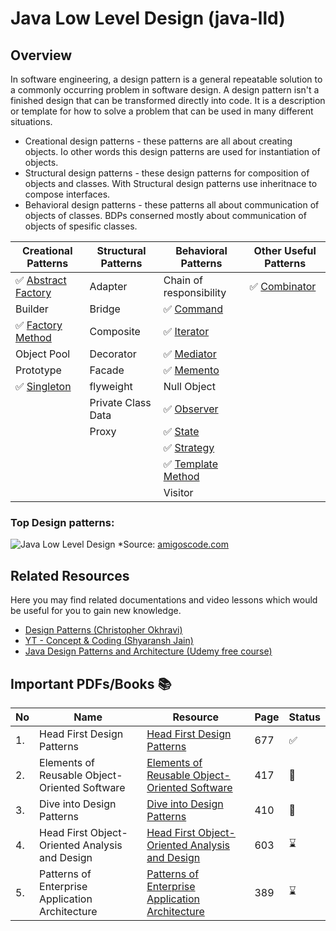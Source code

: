 # Java Low Level Design (java-lld)

## Overview

In software engineering, a design pattern is a general repeatable solution to a commonly occurring problem in software design. A design pattern isn't a finished design that can be transformed directly into code. It is a description or template for how to solve a problem that can be used in many different situations.

- Creational design patterns - these  patterns are all about creating objects. Io other words this design patterns are used for instantiation of objects.
- Structural design patterns - these design patterns for composition of objects and classes. With Structural design patterns use inheritnace to compose interfaces.
- Behavioral design patterns - these patterns all about communication of objects of classes. BDPs conserned mostly about communication of objects of spesific classes.

| Creational Patterns                       |Structural Patterns| Behavioral Patterns                    | Other Useful Patterns |
|--------------------------------------------------------------------------------------------------|----|------------------------------------------------------------------------------------------------|----------------------|
| ✅ [Abstract Factory](src/main/java/org/example/designpatterns/creational/abstractfactorypattern) | Adapter | Chain of responsibility                                                                        | ✅ [Combinator](src/main/java/org/example/designpatterns/otherpatterns/combinatorpattern)
| Builder                                                                                          | Bridge | ✅ [Command](src/main/java/org/example/designpatterns/behavioral/commandpattern)                |
| ✅ [Factory Method](src/main/java/org/example/designpatterns/creational/factory)                  | Composite | ✅ [Iterator](src/main/java/org/example/designpatterns/behavioral/iteratorpattern)              |
| Object Pool                                                                                      | Decorator | ✅ [Mediator](src/main/java/org/example/designpatterns/behavioral/mediatorpattern)              |
| Prototype                                                                                        | Facade | ✅ [Memento](src/main/java/org/example/designpatterns/behavioral/mementopattern)                |
| ✅ [Singleton](src/main/java/org/example/designpatterns/creational/singleton)                     | flyweight | Null Object                                                                                    |
|                                                                                                  | Private Class Data | ✅ [Observer](src/main/java/org/example/designpatterns/behavioral/observerpattern)              |
|                                                                                                  | Proxy | ✅ [State](src/main/java/org/example/designpatterns/behavioral/statepattern)                    |
|                                                                                                  |  | ✅ [Strategy](src/main/java/org/example/designpatterns/behavioral/strategypattern)              |
|                                                                                                  |  | ✅ [Template Method](src/main/java/org/example/designpatterns/behavioral/templatemethodpattern) |
|                                                                                                  |  | Visitor                                                                                        |


### Top Design patterns:
![Java Low Level Design](https://media.licdn.com/dms/image/D4E22AQHqx9Ir6Yjwxw/feedshare-shrink_1280/0/1698323337704?e=1720656000&v=beta&t=a8JkKuw__2Z2xahU5EKOwGjxv2s1Bd7ZsJOcWaWenBU)
*Source: [amigoscode.com](https://www.amigoscode.com/)


## Related Resources

Here you may find related documentations and video lessons which would be useful for you to gain new knowledge.

- [Design Patterns (Christopher Okhravi)](https://www.youtube.com/watch?v=v9ejT8FO-7I&list=PLrhzvIcii6GNjpARdnO4ueTUAVR9eMBpc)
- [YT - Concept & Coding (Shyaransh Jain)](https://www.youtube.com/watch?v=rliSgjoOFTs&list=PL6W8uoQQ2c61X_9e6Net0WdYZidm7zooW)
- [Java Design Patterns and Architecture (Udemy free course)](https://www.udemy.com/course/java-design-patterns-tutorial/)


## Important PDFs/Books 📚

|No|Name|Resource|Page|Status|
|---|---|---|---|---|
|1.| Head First Design Patterns|[Head First Design Patterns](https://github.com/abbos0123/Design-Patterns/blob/main/heaf-first-desighn%20patterns.pdf)|677|:white_check_mark:|
|2.|Elements of Reusable Object-Oriented Software|[Elements of Reusable Object-Oriented Software](https://github.com/abbos0123/Design-Patterns/blob/main/Elements%20of%20Resusable%20Object-Oriented%20Software.pdf)|417|:book:|
|3.|Dive into Design Patterns|[Dive into Design Patterns](https://github.com/abbos0123/Design-Patterns/blob/main/Dive%20into%20Design%20Patterns.pdf)|410|:book:|
|4.|Head First Object-Oriented Analysis and Design|[Head First Object-Oriented Analysis and Design](https://github.com/abbos0123/Design-Patterns/blob/main/Head%20First%20Object-Oriented%20Analysis%20and%20Design.pdf)|603|:hourglass:|
|5.|Patterns of Enterprise Application Architecture|[Patterns of Enterprise Application Architecture](https://github.com/abbos0123/Design-Patterns/blob/main/Patterns%20of%20Enterprise%20Application%20Architecture.pdf)|389|:hourglass:|




